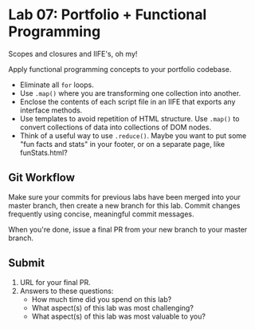 # Lab 07: Portfolio + Functional Programming

Scopes and closures and IIFE's, oh my!

Apply functional programming concepts to your portfolio codebase.

- Eliminate all `for` loops.
- Use `.map()` where you are transforming one collection into another.
- Enclose the contents of each script file in an IIFE that exports any interface methods.
- Use templates to avoid repetition of HTML structure. Use `.map()` to convert collections of data into collections of DOM nodes.
- Think of a useful way to use `.reduce()`. Maybe you want to put some "fun facts and stats" in your footer, or on a separate page, like funStats.html?

## Git Workflow
Make sure your commits for previous labs have been merged into your master branch, then create a new branch for this lab. Commit changes frequently using concise, meaningful commit messages.

When you're done, issue a final PR from your new branch to your master branch.

## Submit
1. URL for your final PR.
2. Answers to these questions:
   - How much time did you spend on this lab?
   - What aspect(s) of this lab was most challenging?
   - What aspect(s) of this lab was most valuable to you?
